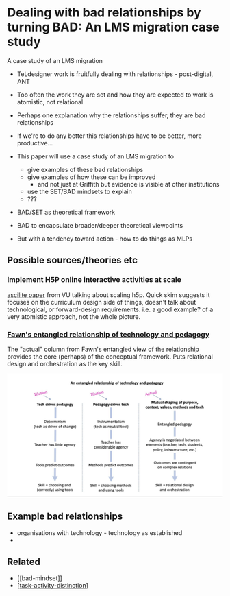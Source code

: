 # Dealing with bad relationships by turning BAD: An LMS migration case study

A case study of an LMS migration
- TeLdesigner work is fruitfully dealing with relationships - post-digital, ANT
- Too often the work they are set and how they are expected to work is atomistic, not relational
- Perhaps one explanation why the relationships suffer, they are bad relationships
- If we're to do any better this relationships have to be better, more productive...
- This paper will use a case study of an LMS migration to
    - give examples of these bad relationships
    - give examples of how these can be improved
        - and not just at Griffith but evidence is visible at other institutions
    - use the SET/BAD mindsets to explain 
	- ???

- BAD/SET as theoretical framework
- BAD to encapsulate broader/deeper theoretical viewpoints
- But with a tendency toward action - how to do things as MLPs

## Possible sources/theories etc 

### Implement H5P online interactive activities at scale

[ascilite paper](https://www.researchgate.net/publication/356816265_Implementing_H5P_Online_Interactive_Activities_at_Scale/link/61aec9fefb3b7258a0a25765/download) from VU talking about scaling h5p.  Quick skim suggests it focuses on the curriculum design side of things, doesn't talk about technological, or forward-design requirements.  i.e. a good example? of a very atomistic approach, not the whole picture.

### [Fawn's entangled relationship of technology and pedagogy](https://open.ed.ac.uk/an-entangled-pedagogy-views-of-the-relationship-between-technology-and-pedagogy/)

The "actual" column from Fawn's entangled view of the relationship provides the core (perhaps) of the conceptual framework. Puts relational design and orchestration as the key skill.

![](Fawns-entangled-relationship.png)

## Example bad relationships

- organisations with technology - technology as established
- 
## Related

- [[bad-mindset]]
- [[task-activity-distinction]]


[//begin]: # "Autogenerated link references for markdown compatibility"
[task-activity-distinction]: ../Design/task-activity-distinction "The distinction between task and activity"
[//end]: # "Autogenerated link references"